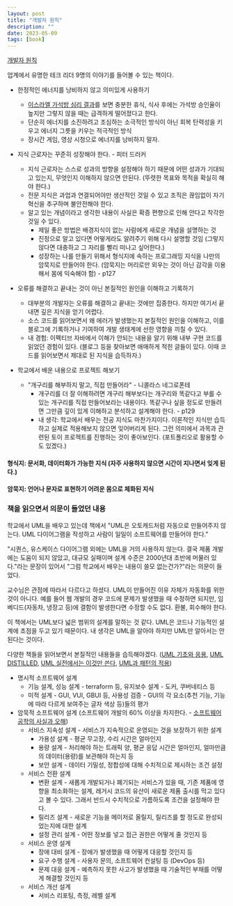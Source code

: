 ```yaml
---
layout: post
title: "개발자 원칙"
description: ""
date: 2023-05-09
tags: [book]
---
```


<a href="http://www.yes24.com/Product/Goods/115852769">개발자 원칙</a>

업계에서 유명한 테크 리더 9명의 이야기를 들어볼 수 있는 책이다.

* 한정적인 에너지를 낭비하지 않고 의미있게 사용하기
    * <a href="https://www.bbc.com/korean/news-49141988">이스라엘 가석방 심리 결과</a>를 보면 충분한 휴식, 식사 후에는 가석방 승인율이 높지만 그렇지 않을 때는 급격하게 떨어졌다고 한다.
    * 단순히 에너지를 소진하려고 조심하는 소극적인 방식이 아닌 회복 탄력성을 키우고 에너지 그릇을 키우는 적극적인 방식
    * 장시간 게임, 영상 시청으로 에너지를 낭비하지 말자.

* 지식 근로자는 꾸준히 성장해야 한다. - 피터 드러커
    * 지식 근로자는 스스로 성과의 방향을 설정해야 하기 때문에 어떤 성과가 기대되고 있는지, 무엇인지 이해하지 않으면 안된다. (뚜렷한 목표와 목적을 확실히 해야 한다.)
    * 전문 지식은 과업과 연결되어야만 생산적인 것일 수 있고 조직은 끊임없이 자기 혁신을 추구하며 불안전해야 한다.
    * 알고 있는 개념이라고 생각한 내용이 사실은 확증 편향으로 인해 안다고 착각한 것일 수 있다. 
        * 제일 좋은 방법은 배경지식이 없는 사람에게 새로운 개념을 설명하는 것
        * 진정으로 알고 있다면 어떻게라도 알려주기 위해 다시 설명할 것임 (그렇지 않다면 대충하고 그 자리를 빨리 떠나고 싶어한다.)
        * 성장하는 나를 만들기 위해서 형식지에 속하는 프로그래밍 지식을 나만의 암묵지로 만들어야 한다. (암묵지는 머리로만 외우는 것이 아닌 감각을 이용해서 몸에 익숙해야 함) - p127

* 오류를 해결하고 끝내는 것이 아닌 본질적인 원인을 이해하고 기록하기
    * 대부분의 개발자는 오류를 해결하고 끝내는 것에만 집중한다. 하지만 여기서 끝내면 깊은 지식을 얻기 어렵다. 
    * 소스 코드를 읽어보면서 왜 에러가 발생했는지 본질적인 원인을 이해하고, 이를 블로그에 기록하거나 기여하여 개발 생태계에 선한 영향을 끼칠 수 있다.
    * 내 경험: 이펙티브 자바에서 이해가 안되는 내용을 알기 위해 내부 구현 코드를 읽었던 경험이 있다. (블로그 등을 찾아보면 애매하게 적힌 글들이 있다. 이때 코드를 읽어보면서 제대로 된 지식을 습득하자.)

* 학교에서 배운 내용으로 프로젝트 해보기
    * "개구리를 해부하지 말고, 직접 만들어라" - 니콜라스 네그로폰테
        * 개구리를 더 잘 이해하려면 개구리 해부보다는 개구리와 똑같다고 부를 수 있는 개구리를 직접 만들어보라는 내용이다. 똑같구나 싶을 정도로 만들려면 그만큼 깊이 있게 이해하고 분석하고 설계해야 한다. - p129
        * 내 생각: 학교에서 배우는 전공 지식도 마찬가지이다. 이론적인 지식만 습득하고 실제로 적용해보지 않으면 잊어버리게 된다. 그런 의미에서 과목과 관련된 토이 프로젝트를 진행하는 것이 좋아보인다. (포트폴리오로 활용할 수도 있겠다.)

#### 형식지: 문서화, 데이터화가 가능한 지식 (자주 사용하지 않으면 시간이 지나면서 잊게 된다.)

#### 암묵지: 언어나 문자로 표현하기 어려운 몸으로 체화된 지식

### 책을 읽으면서 의문이 들었던 내용

학교에서 UML을 배우고 있는데 책에서 "UML은 오토캐드처럼 자동으로 만들어주지 않는다. UML 다이어그램을 작성하고 사람이 일일이 소프트웨어를 만들어야 한다." 

"시퀀스, 유스케이스 다이어그램 외에는 UML을 거의 사용하지 않는다. 결국 제품 개발에는 도움이 되지 않았고, 대규모 실패이며 설계 수준은 2000년대 초반에 머물러 있다."라는 문장이 있어서 "그럼 학교에서 배우는 내용이 쓸모 없는건가?"라는 의문이 들었다.

교수님은 관점에 따라서 다르다고 하셨다. UML이 만들어진 이유 자체가 자동화를 위한 것이 아니다. 예를 들어 웹 개발의 경우 코드에 문제가 발생했을 때 수정하면 되지만, 임베디드(자동차, 냉장고 등)에 결함이 발생한다면 수정할 수도 없다. 환불, 회수해야 한다.

이 책에서는 UML보다 넓은 범위의 설계를 말하는 것 같다. UML은 코드나 기능적인 설계에 초점을 두고 있기 때문이다. 내 생각은 UML을 알아야 하지만 UML만 알아서는 안된다는 것이다.

다양한 책들을 읽어보면서 본질적인 내용들을 습득해야겠다. (<a href="http://www.yes24.com/Product/Goods/85732933">UML 기초와 응용</a>, <a href="http://www.yes24.com/Product/Goods/1810885">UML DISTILLED</a>, <a href="http://www.yes24.com/Product/Goods/4492519">UML 실전에서는 이것만 쓴다</a>, <a href="http://www.yes24.com/Product/Goods/341303">UML과 패턴의 적용</a>)

* 명시적 소프트웨어 설계
    * 기능 설계, 성능 설계 - terraform 등, 유지보수 설계 - 도커, 쿠버네티스 등
    * 미적 설계 - GUI, VUI, GBUI 등, 사용성 검증 - GUI의 각 요소(추천 기능, 기능에 따라 다르게 보여주는 글자 색상 등)들의 평가
* 암묵적 소프트웨어 설계 (소프트웨어 개발의 60% 이상을 차지한다. - <a href="http://www.yes24.com/Product/Goods/1418676">소프트웨어 공학의 사실과 오해</a>)
    * 서비스 지속성 설계 - 서비스가 지속적으로 운영되는 것을 보장하기 위한 설계
        * 가용성 설계 - 평균 무고장, 수리 시간은 얼마인지
        * 용량 설계 - 처리해야 하는 트래픽 양, 평균 응답 시간은 얼마인지, 얼마만큼의 데이터(용량)를 보관해야 하는지 등
        * 보안 설계 - 데이터 기밀성, 정합성에 대해 수치적으로 제시하는 조건 설정
    * 서비스 전환 설계
        * 변환 설계 - 새롭게 개발되거나 폐기되는 서비스가 있을 때, 기존 제품에 영향을 최소화하는 설계, 레거시 코드의 유산이 새로운 제품 출시를 막고 있다고 볼 수 있다. 그래서 반드시 수치적으로 가름하도록 조건을 설정해야 한다.
        * 릴리즈 설계 - 새로운 기능을 메이저로 올릴지, 릴리즈를 할 정도로 완성되었는지에 대한 설계
        * 설정 관리 설계 - 어떤 정보를 넣고 접근 권한은 어떻게 줄 것인지 등
    * 서비스 운영 설계
        * 장애 대비 설계 - 장애가 발생했을 때 어떻게 대응할 것인지 등
        * 요구 수행 설계 - 사용자 문의, 소프트웨어 컨설팅 등 (DevOps 등)
        * 문제 대응 설계 - 예측하지 못한 사고가 발생했을 때 기술적인 부채를 어떻게 해결할 것인지 등
    * 서비스 개선 설계
        * 서비스 리포팅, 측정, 레벨 설계
